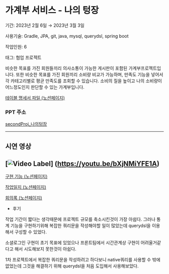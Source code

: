 # 가계부 서비스 - 나의 텅장

기간: 2023년 2월 6일 → 2023년 3월 3일

사용기술: Gradle, JPA, git, java, mysql, querydsl, spring boot

작업인원: 6

태그: 협업 프로젝트

<aside>
비슷한 목표를 가진 회원들끼리 의사소통이 가능한 게시판이 포함된 가계부프로젝트입니다. 또한 비슷한 목표를 가진 회원끼리 소비량 비교가 가능하며, 만족도 기능을 넣어서 각 카테고리별로 평균 만족도를 조회할 수 있습니다. 소비의 질을 높이고 나의 소비량이 어느정도인지 판단할 수 있는 가계부입니다.

</aside>

[테이블 명세서 파일 (노션페이지)](https://www.notion.so/28f5cb3768864d01bae4bbaec02b1344)

### PPT 주소

[secondProj_나의텅장](https://www.canva.com/design/DAFbRcKg360/sqaf75TdI98IzeZsPyqbbg/edit)

---

## 시연 영상
[![Video Label](http://img.youtube.com/vi/bXjNMiYFE1A/0.jpg)]
(https://youtu.be/bXjNMiYFE1A)
---

[구현 기능 (노션페이지)](https://www.notion.so/4e0b334ca468464c80118d4b3949e04a)

[작업일지 (노션페이지)](https://www.notion.so/022ab3baa4af4364a737ef3f77779d35)

[회의록 (노션페이지)](https://www.notion.so/f99e031b78574cde887ab0157cf1cc20)

- 후기

작업 기간이 짧다는 생각때문에 프로젝트 규모를 축소시킨것이 가장 아쉽다. 그러나 통계 기능을 구현하기위해 복잡한 쿼리문을 작성해야할 일이 많았는데 querydsl을 이용해서 구성할 수 있었다.

소셜로그인 구현이 초기 목표에 있었으나 프론트팀에서 시간관계상 구현이 어려울거같다고 해서 시도해보지 못한것이 아쉽다.

1차 프로젝트에서 복잡한 쿼리문을 작성하려고 하다보니 native쿼리를 사용할 수 밖에 없었는데 그것을 해결하기 위해 querydsl을 처음 도입해서 사용해보았다.

